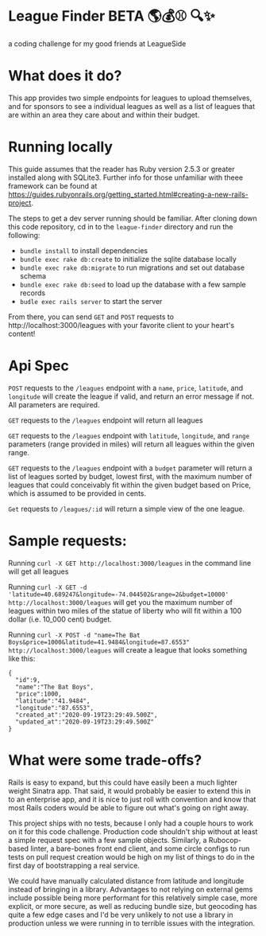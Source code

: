 # League Finder BETA 🌎💰⚾ 🔍️✨
a coding challenge for my good friends at LeagueSide

# What does it do?

This app provides two simple endpoints for leagues to upload themselves, and for sponsors to see a individual leagues as well as a list of leagues that are within an area they care about and within their budget.


# Running locally

This guide assumes that the reader has Ruby version 2.5.3 or greater installed along with SQLite3.  Further info for those unfamiliar with theee framework can be found at https://guides.rubyonrails.org/getting_started.html#creating-a-new-rails-project. 

The steps to get a dev server running should be familiar.  After cloning down this code repository, cd in to the `league-finder` directory and run the following:
* `bundle install` to install dependencies
* `bundle exec rake db:create` to initialize the sqlite database locally
* `bundle exec rake db:migrate` to run migrations and set out database schema
* `bundle exec rake db:seed` to load up the database with a few sample records
* `budle exec rails server` to start the server

From there, you can send `GET` and `POST` requests to http://localhost:3000/leagues with your favorite client to your heart's content!

# Api Spec 

 `POST` requests to the `/leagues` endpoint with a `name`, `price`, `latitude`, and `longitude` will create the league if valid, and return an error message if not.  All parameters are required.
 
 `GET` requests to the `/leagues` endpoint will return all leagues
 
 `GET` requests to the `/leagues` endpoint with `latitude`, `longitude`, and `range` parameters (range provided in miles) will return all leagues within the given range.
 
 `GET` requests to the `/leagues` endpoint with a `budget` parameter will return a list of leagues sorted by budget, lowest first, with the maximum number of leagues that could conceivably fit within the given budget based on Price, which is assumed to be provided in cents.
 
 `Get` requests to `/leagues/:id` will return a simple view of the one league.
 
# Sample requests:
 
 Running `curl -X GET http://localhost:3000/leagues` in the command line will get all leagues
 
  Running `curl -X GET -d 'latitude=40.689247&longitude=-74.044502&range=2&budget=10000' http://localhost:3000/leagues` will get you the maximum number of leagues within two miles of the statue of liberty who will fit within a 100 dollar (i.e. 10_000 cent) budget.
  
  Running `curl -X POST -d "name=The Bat Boys&price=1000&latitude=41.9484&longitude=87.6553" http://localhost:3000/leagues` will create a league that looks something like this:
  
  ```
  {
    "id":9,
    "name":"The Bat Boys",
    "price":1000,
    "latitude":"41.9484",
    "longitude":"87.6553",
    "created_at":"2020-09-19T23:29:49.500Z",
    "updated_at":"2020-09-19T23:29:49.500Z"
}
```

# What were some trade-offs?

Rails is easy to expand, but this could have easily been a much lighter weight Sinatra app. That said, it would probably be easier to extend this in to an enterprise app, and it is nice to just roll with convention and know that most Rails coders would be able to figure out what's going on right away.

This project ships with no tests, because I only had a couple hours to work on it for this code challenge.  Production code shouldn't ship without at least a simple request spec with a few sample objects. Similarly, a Rubocop-based linter, a bare-bones front end client, and some circle configs to run tests on pull request creation would be high on my list of things to do in the first day of bootstrapping a real service.

We could have manually calculated distance from latitude and longitude instead of bringing in a library.  Advantages to not relying on external gems include possible being more performant for this relatively simple case, more explicit, or more secure, as well as reducing bundle size, but geocoding has quite a few edge cases and I'd be very unlikely to not use a library in production unless we were running in to terrible issues with the integration.

